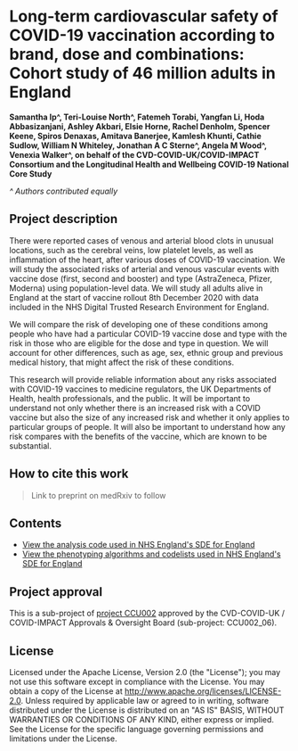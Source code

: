 # Long-term cardiovascular safety of COVID-19 vaccination according to brand, dose and combinations: Cohort study of 46 million adults in England

**Samantha Ip^, Teri-Louise North^, Fatemeh Torabi, Yangfan Li, Hoda Abbasizanjani, Ashley Akbari, Elsie Horne, Rachel Denholm, Spencer Keene, Spiros Denaxas, Amitava Banerjee, Kamlesh Khunti, Cathie Sudlow, William N Whiteley, Jonathan A C Sterne^, Angela M Wood^, Venexia Walker^, on behalf of the CVD-COVID-UK/COVID-IMPACT Consortium and the Longitudinal Health and Wellbeing COVID-19 National Core Study**

*^ Authors contributed equally*

## Project description

There were reported cases of venous and arterial blood clots in unusual locations, such as the cerebral veins, low platelet levels, as well as inflammation of the heart, after various doses of COVID-19 vaccination. We will study the associated risks of arterial and venous vascular events with vaccine dose (first, second and booster) and type (AstraZeneca, Pfizer, Moderna) using population-level data. We will study all adults alive in England at the start of vaccine rollout 8th December 2020 with data included in the NHS Digital Trusted Research Environment for England.

We will compare the risk of developing one of these conditions among people who have had a particular COVID-19 vaccine dose and type with the risk in those who are eligible for the dose and type in question. We will account for other differences, such as age, sex, ethnic group and previous medical history, that might affect the risk of these conditions. 

This research will provide reliable information about any risks associated with COVID-19 vaccines to medicine regulators, the UK Departments of Health, health professionals, and the public. It will be important to understand not only whether there is an increased risk with a COVID vaccine but also the size of any increased risk and whether it only applies to particular groups of people. It will also be important to understand how any risk compares with the benefits of the vaccine, which are known to be substantial. 

## How to cite this work
> Link to preprint on medRxiv to follow

## Contents

* [View the analysis code used in NHS England's SDE for England](https://github.com/BHFDSC/CCU002_06/tree/main/code)
* [View the phenotyping algorithms and codelists used in NHS England's SDE for England](https://github.com/BHFDSC/CCU002_06/tree/main/phenotypes)

## Project approval

This is a sub-project of [project CCU002](https://github.com/BHFDSC/CCU002) approved by the CVD-COVID-UK / COVID-IMPACT Approvals & Oversight Board (sub-project: CCU002_06).

## License

Licensed under the Apache License, Version 2.0 (the "License"); you may not use this software except in compliance with the License. You may obtain a copy of the License at http://www.apache.org/licenses/LICENSE-2.0. Unless required by applicable law or agreed to in writing, software distributed under the License is distributed on an "AS IS" BASIS, WITHOUT WARRANTIES OR CONDITIONS OF ANY KIND, either express or implied. See the License for the specific language governing permissions and limitations under the License.
